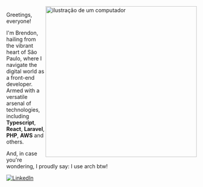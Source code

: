 <img src="https://raw.githubusercontent.com/MicaelliMedeiros/micaellimedeiros/master/image/computer-illustration.png" alt="ilustração de um computador" min-width="400px" max-width="400px" width="400px" align="right">

<p align="left"> 
 Greetings, everyone!
</p>

<p align="left">
  I'm Brendon, hailing from the vibrant heart of São Paulo, where I navigate the digital world as a front-end developer. Armed with a versatile arsenal of technologies, including <strong>Typescript</strong>, <strong>React</strong>, <strong>Laravel</strong>, <strong>PHP</strong>, <strong>AWS</strong>  and others.
</p>

<p aling="left">
  And, in case you're wondering, I proudly say: I use arch btw!
</p>

<p align="left">
  <a href="https://linkedin.com/in/brendonfranco" title="LinkedIn">
  <img src="https://img.shields.io/badge/-Linkedin-0e76a8?style=flat-square&logo=Linkedin&logoColor=white&link=https://linkedin.com/in/brendonfranco" alt="LinkedIn"/></a>
</p>
